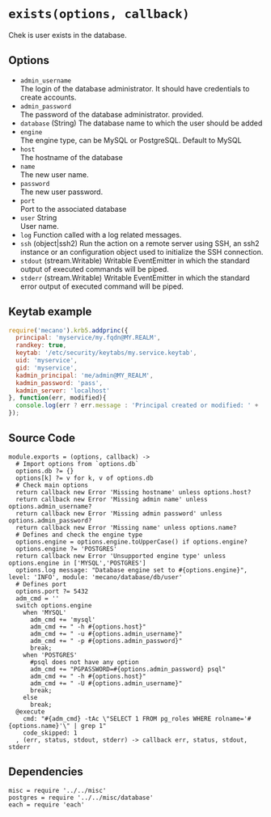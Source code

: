 
# `exists(options, callback)`

Chek is user exists in the database.

## Options

*   `admin_username`   
    The login of the database administrator. It should have credentials to create accounts.
*   `admin_password`   
    The password of the database administrator.
    provided.
*   `database` (String)
    The database name to which the user should be added
*   `engine`      
    The engine type, can be MySQL or PostgreSQL. Default to MySQL
*   `host`   
    The hostname of the database
*   `name`   
    The new user name.
*   `password`   
    The new user password.
*   `port`   
    Port to the associated database
*   `user` String   
    User name.
*   `log`
    Function called with a log related messages.
*   `ssh` (object|ssh2)
    Run the action on a remote server using SSH, an ssh2 instance or an
    configuration object used to initialize the SSH connection.
*   `stdout` (stream.Writable)
    Writable EventEmitter in which the standard output of executed commands will
    be piped.
*   `stderr` (stream.Writable)
    Writable EventEmitter in which the standard error output of executed command
    will be piped.

## Keytab example

```js
require('mecano').krb5.addprinc({
  principal: 'myservice/my.fqdn@MY.REALM',
  randkey: true,
  keytab: '/etc/security/keytabs/my.service.keytab',
  uid: 'myservice',
  gid: 'myservice',
  kadmin_principal: 'me/admin@MY_REALM',
  kadmin_password: 'pass',
  kadmin_server: 'localhost'
}, function(err, modified){
  console.log(err ? err.message : 'Principal created or modified: ' + !!modified);
});
```

## Source Code

    module.exports = (options, callback) ->
      # Import options from `options.db`
      options.db ?= {}
      options[k] ?= v for k, v of options.db
      # Check main options
      return callback new Error 'Missing hostname' unless options.host?
      return callback new Error 'Missing admin name' unless options.admin_username?
      return callback new Error 'Missing admin password' unless options.admin_password?
      return callback new Error 'Missing name' unless options.name?    
      # Defines and check the engine type 
      options.engine = options.engine.toUpperCase() if options.engine?
      options.engine ?= 'POSTGRES'
      return callback new Error 'Unsupported engine type' unless options.engine in ['MYSQL','POSTGRES']
      options.log message: "Database engine set to #{options.engine}", level: 'INFO', module: 'mecano/database/db/user'
      # Defines port
      options.port ?= 5432      
      adm_cmd = ''
      switch options.engine
        when 'MYSQL'
          adm_cmd += 'mysql'
          adm_cmd += " -h #{options.host}"
          adm_cmd += " -u #{options.admin_username}"
          adm_cmd += " -p #{options.admin_password}"
          break;
        when 'POSTGRES'
          #psql does not have any option
          adm_cmd += "PGPASSWORD=#{options.admin_password} psql"
          adm_cmd += " -h #{options.host}"
          adm_cmd += " -U #{options.admin_username}"
          break;
        else
          break;
      @execute
        cmd: "#{adm_cmd} -tAc \"SELECT 1 FROM pg_roles WHERE rolname='#{options.name}'\" | grep 1"
        code_skipped: 1
      , (err, status, stdout, stderr) -> callback err, status, stdout, stderr 


## Dependencies

    misc = require '../../misc'
    postgres = require '../../misc/database'
    each = require 'each'
